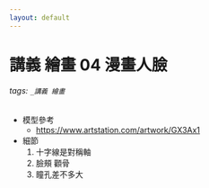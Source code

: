 ```yaml
---
layout: default
---
```


# 講義 繪畫 04 漫畫人臉


###### tags: `_講義 繪畫`

* 模型參考
  * https://www.artstation.com/artwork/GX3Ax1
* 細節
  1. 十字線是對稱軸
  2. 臉頰 顴骨
  3. 瞳孔差不多大